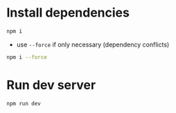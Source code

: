 # Install dependencies
```sh
npm i
```
- use `--force` if only necessary (dependency conflicts)
```sh
npm i --force
```
 
# Run dev server
```sh
npm run dev
```


